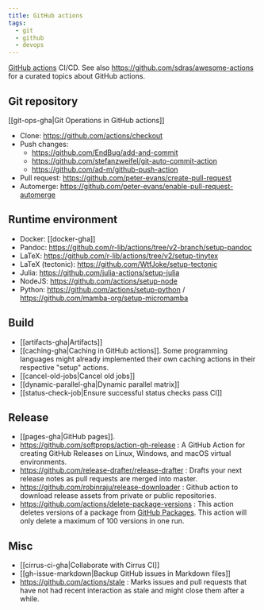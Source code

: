 ```yaml
---
title: GitHub actions
tags:
  - git
  - github
  - devops
---
```


[GitHub actions](https://docs.github.com/en/actions) CI/CD. See also https://github.com/sdras/awesome-actions for a curated topics about GitHub actions.

## Git repository

[[git-ops-gha|Git Operations in GitHub actions]]

+ Clone: https://github.com/actions/checkout
+ Push changes:
  + https://github.com/EndBug/add-and-commit
  + https://github.com/stefanzweifel/git-auto-commit-action
  + https://github.com/ad-m/github-push-action
+ Pull request: https://github.com/peter-evans/create-pull-request
+ Automerge: https://github.com/peter-evans/enable-pull-request-automerge

## Runtime environment

+ Docker: [[docker-gha]]
+ Pandoc: https://github.com/r-lib/actions/tree/v2-branch/setup-pandoc
+ LaTeX: https://github.com/r-lib/actions/tree/v2/setup-tinytex
+ LaTeX (tectonic): https://github.com/WtfJoke/setup-tectonic
+ Julia: https://github.com/julia-actions/setup-julia
+ NodeJS: https://github.com/actions/setup-node
+ Python: https://github.com/actions/setup-python / https://github.com/mamba-org/setup-micromamba

## Build

+ [[artifacts-gha|Artifacts]]
+ [[caching-gha|Caching in GitHub actions]]. Some programming languages might already implemented their own caching actions in their respective "setup" actions.
+ [[cancel-old-jobs|Cancel old jobs]]
+ [[dynamic-parallel-gha|Dynamic parallel matrix]]
+ [[status-check-job|Ensure successful status checks pass CI]]

## Release

+ [[pages-gha|GitHub pages]].
+ https://github.com/softprops/action-gh-release : A GitHub Action for creating GitHub Releases on Linux, Windows, and macOS virtual environments.
+ https://github.com/release-drafter/release-drafter : Drafts your next release notes as pull requests are merged into master.
+ https://github.com/robinraju/release-downloader : Github action to download release assets from private or public repositories.
+ https://github.com/actions/delete-package-versions : This action deletes versions of a package from [GitHub Packages](https://github.com/features/packages). This action will only delete a maximum of 100 versions in one run.

## Misc

+ [[cirrus-ci-gha|Collaborate with Cirrus CI]]
+ [[gh-issue-markdown|Backup GitHub issues in Markdown files]]
+ https://github.com/actions/stale : Marks issues and pull requests that have not had recent interaction as stale and might close them after a while.
